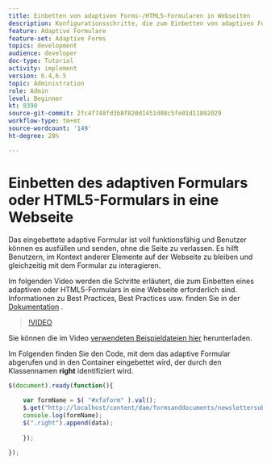 ```yaml
---
title: Einbetten von adaptiven Forms-/HTML5-Formularen in Webseiten
description: Konfigurationsschritte, die zum Einbetten von adaptiven Forms- oder HTML5-Formularen in eine AEM Web-Seite erforderlich sind.
feature: Adaptive Formulare
feature-set: Adaptive Forms
topics: development
audience: developer
doc-type: Tutorial
activity: implement
version: 6.4,6.5
topic: Administration
role: Admin
level: Beginner
kt: 8390
source-git-commit: 2fc4f748fd3b8f820d1451d08c5fe01d11892029
workflow-type: tm+mt
source-wordcount: '149'
ht-degree: 28%

---
```



# Einbetten des adaptiven Formulars oder HTML5-Formulars in eine Webseite

Das eingebettete adaptive Formular ist voll funktionsfähig und Benutzer können es ausfüllen und senden, ohne die Seite zu verlassen. Es hilft Benutzern, im Kontext anderer Elemente auf der Webseite zu bleiben und gleichzeitig mit dem Formular zu interagieren.

Im folgenden Video werden die Schritte erläutert, die zum Einbetten eines adaptiven oder HTML5-Formulars in eine Webseite erforderlich sind.
Informationen zu Best Practices, Best Practices usw. finden Sie in der [Dokumentation](https://experienceleague.adobe.com/docs/experience-manager-64/forms/adaptive-forms-basic-authoring/embed-adaptive-form-external-web-page.html?lang=en) .
>[!VIDEO](https://video.tv.adobe.com/v/335893?quality=9&learn=on)

Sie können die im Video [verwendeten Beispieldateien hier](assets/embedding-af-web-page.zip) herunterladen.

Im Folgenden finden Sie den Code, mit dem das adaptive Formular abgerufen und in den Container eingebettet wird, der durch den Klassennamen **right** identifiziert wird.

```javascript
$(document).ready(function(){
  
	var formName = $( "#xfaform" ).val();
    $.get("http://localhost/content/dam/formsanddocuments/newslettersubscription/jcr:content?wcmmode=disabled", function(data, status){
	console.log(formName);
	$(".right").append(data);
      
    });
  
});
```














